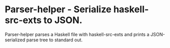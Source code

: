Parser-helper - Serialize haskell-src-exts to JSON.
=========

Parser-helper parses a Haskell file with haskell-src-exts and prints a
JSON-serialized parse tree to standard out.
